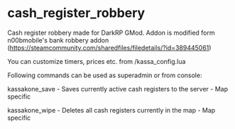 # cash_register_robbery
Cash register robbery made for DarkRP GMod. Addon is modified form n00bmobile's bank robbery addon (https://steamcommunity.com/sharedfiles/filedetails/?id=389445061)

You can customize timers, prices etc. from /kassa_config.lua

Following commands can be used as superadmin or from console:
  
  kassakone_save
    - Saves currently active cash registers to the server
    - Map specific

  kassakone_wipe
    - Deletes all cash registers currently in the map
    - Map specific
